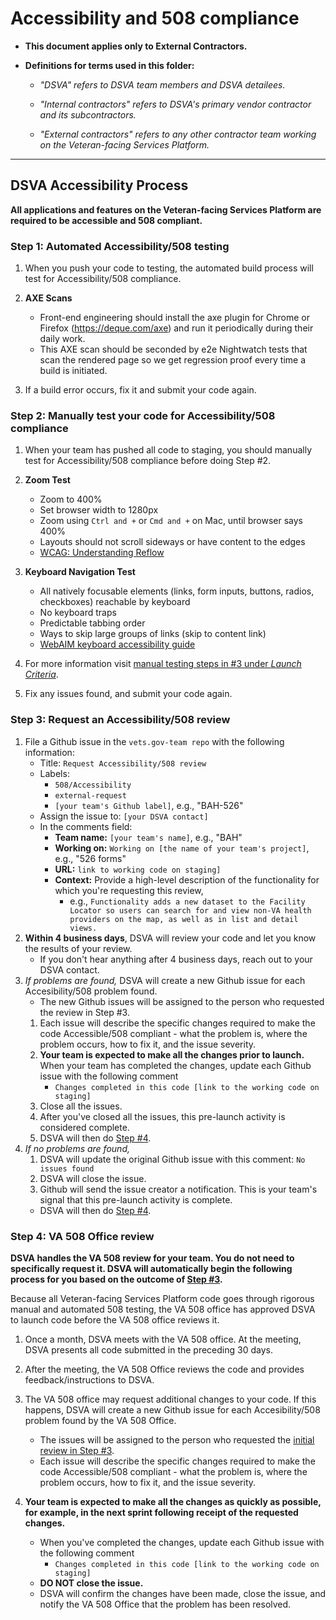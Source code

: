 # Accessibility and 508 compliance

* **This document applies only to External Contractors.**

* **Definitions for terms used in this folder:**

  * *"DSVA" refers to DSVA team members and DSVA detailees.*

  * *"Internal contractors" refers to DSVA's primary vendor contractor and its subcontractors.*

  * *"External contractors" refers to any other contractor team working on the Veteran-facing Services Platform.*

<hr>


## DSVA Accessibility Process

**All applications and features on the Veteran-facing Services Platform are required to be accessible and 508 compliant.** 

### Step 1: Automated Accessibility/508 testing

1. When you push your code to testing, the automated build process will test for Accessibility/508 compliance.

1. **AXE Scans**
   - Front-end engineering should install the axe plugin for Chrome or Firefox (https://deque.com/axe) and run it periodically during their daily work.
   - This AXE scan should be seconded by e2e Nightwatch tests that scan the rendered page so we get regression proof every time a build is initiated.

1. If a build error occurs, fix it and submit your code again.


### Step 2: Manually test your code for Accessibility/508 compliance

1. When your team has pushed all code to staging, you should manually test for Accessibility/508 compliance before doing Step #2.

1. **Zoom Test** 
   - Zoom to 400%
   - Set browser width to 1280px
   - Zoom using `Ctrl and +` or `Cmd and +` on Mac, until browser says 400%
   - Layouts should not scroll sideways or have content to the edges
   - [WCAG: Understanding Reflow](https://www.w3.org/WAI/WCAG21/Understanding/reflow.html)
1. **Keyboard Navigation Test**
   - All natively focusable elements (links, form inputs, buttons, radios, checkboxes) reachable by keyboard
   - No keyboard traps
   - Predictable tabbing order
   - Ways to skip large groups of links (skip to content link)
   - [WebAIM keyboard accessibility guide](https://webaim.org/techniques/keyboard/)

1. For more information visit [manual testing steps in #3 under *Launch Criteria*](https://github.com/department-of-veterans-affairs/vets.gov-team/blob/master/Work%20Practices/Accessibility%20and%20508/a11y-508-launch-guidelines.md#launch-criteria).

1. Fix any issues found, and submit your code again.


### Step 3: Request an Accessibility/508 review

1. File a Github issue in the ```vets.gov-team repo``` with the following information:
    * Title: ```Request Accessibility/508 review```
    * Labels: 
      * ```508/Accessibility```
      * ```external-request```
      * ```[your team's Github label]```, e.g., "BAH-526"
    * Assign the issue to: ```[your DSVA contact]```
    * In the comments field: 
      * **Team name:** ```[your team's name]```, e.g., "BAH"
      * **Working on:** ```Working on [the name of your team's project]```, e.g., "526 forms"
      * **URL:** ```link to working code on staging]``` 
      * **Context:** Provide a high-level description of the functionality for which you're requesting this review, 
        * e.g., ```Functionality adds a new dataset to the Facility Locator so users can search for and view non-VA health providers on the map, as well as in list and detail views.```     
1. **Within 4 business days**, DSVA will review your code and let you know the results of your review.
    * If you don't hear anything after 4 business days, reach out to your DSVA contact.
1. *If problems are found,* DSVA will create a new Github issue for each Accesibility/508 problem found. 
    * The new Github issues will be assigned to the person who requested the review in Step #3. 
    1. Each issue will describe the specific changes required to make the code Accessible/508 compliant - what the problem is, where the problem occurs, how to fix it, and the issue severity.
    1. **Your team is expected to make all the changes prior to launch.** When your team has completed the changes, update each Github issue with the following comment
        * ```Changes completed in this code [link to the working code on staging]```
    1. Close all the issues.
    1. After you've closed all the issues, this pre-launch activity is considered complete.
    1. DSVA will then do [Step #4](#step-4-va-508-office-review).
1. *If no problems are found,* 
    1. DSVA will update the original Github issue with this comment: ```No issues found```
    1. DSVA will close the issue.
    1. Github will send the issue creator a notification. This is your team's signal that this pre-launch activity is complete.
    * DSVA will then do [Step #4](#step-4-va-508-office-review).


### Step 4: VA 508 Office review

**DSVA handles the VA 508 review for your team. You do not need to specifically request it. DSVA will automatically begin the following process for you based on the outcome of [Step #3](#step-3-request-an-accessibility508-review).**

Because all Veteran-facing Services Platform code goes through rigorous manual and automated 508 testing, the VA 508 office has approved DSVA to launch code before the VA 508 office reviews it. 

1. Once a month, DSVA meets with the VA 508 office. At the meeting, DSVA presents all code submitted in the preceding 30 days.

1. After the meeting, the VA 508 Office reviews the code and provides feedback/instructions to DSVA.

1. The VA 508 office may request additional changes to your code. If this happens, DSVA will create a new Github issue for each Accesibility/508 problem found by the VA 508 Office.
    * The issues will be assigned to the person who requested the [initial review in Step #3](#step-3-request-an-accessibility508-review).
    * Each issue will describe the specific changes required to make the code Accessible/508 compliant - what the problem is, where the problem occurs, how to fix it, and the issue severity. 

1. **Your team is expected to make all the changes as quickly as possible, for example, in the next sprint following receipt of the requested changes.**
    * When you've completed the changes, update each Github issue with the following comment
      * ```Changes completed in this code [link to the working code on staging]```
    * **DO NOT close the issue.**
    * DSVA will confirm the changes have been made, close the issue, and notify the VA 508 Office that the problem has been resolved.

